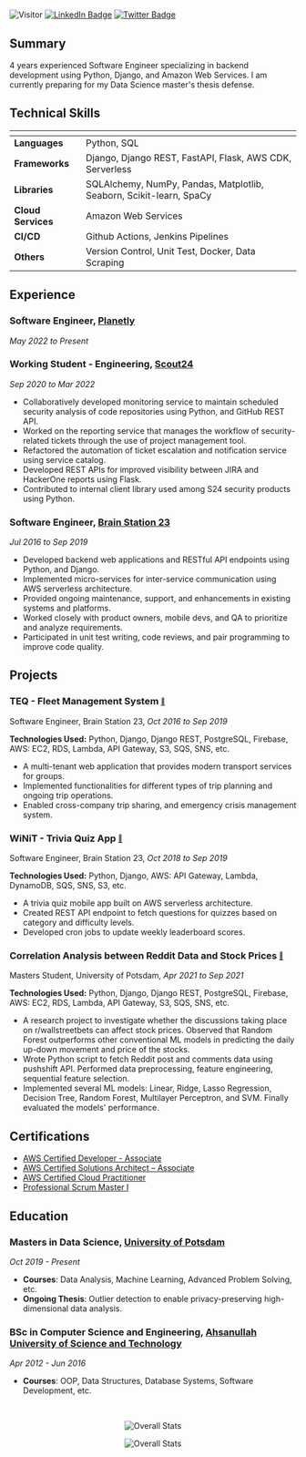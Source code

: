 #

![Visitor](https://visitor-badge.laobi.icu/badge?page_id=mdrkb.mdrkb)
[![LinkedIn Badge](https://img.shields.io/badge/LinkedIn-Profile-informational?style=flat&logo=linkedin&logoColor=white&color=0D76A8)](https://www.linkedin.com/in/mdrkb/)
[![Twitter Badge](https://img.shields.io/badge/Twitter-Profile-informational?style=flat&logo=twitter&logoColor=white&color=1CA2F1)](https://twitter.com/mdrkb)

## **Summary**

4 years experienced Software Engineer specializing in backend development using Python, Django, and Amazon Web Services. I am currently preparing for my Data Science master's thesis defense.

## **Technical Skills**

| <!-- --> | <!-- --> |
--- | ---
**Languages** | Python, SQL
**Frameworks** | Django, Django REST, FastAPI, Flask, AWS CDK, Serverless
**Libraries** | SQLAlchemy, NumPy, Pandas, Matplotlib, Seaborn, Scikit-learn, SpaCy 
**Cloud Services** | Amazon Web Services
**CI/CD** | Github Actions, Jenkins Pipelines
**Others** | Version Control, Unit Test, Docker, Data Scraping

## **Experience**

### **Software Engineer**, [Planetly](https://www.planetly.com)

*May 2022 to Present*

### **Working Student - Engineering**, [Scout24](https://www.scout24.com/en)

*Sep 2020 to Mar 2022*

- Collaboratively developed monitoring service to maintain scheduled security analysis of code repositories using Python, and GitHub REST API.
- Worked on the reporting service that manages the workflow of security-related tickets through the use of project management tool.
- Refactored the automation of ticket escalation and notification service using service catalog.
- Developed REST APIs for improved visibility between JIRA and HackerOne reports using Flask.
- Contributed to internal client library used among S24 security products using Python.

### **Software Engineer**, [Brain Station 23](https://brainstation-23.com)

*Jul 2016 to Sep 2019*

- Developed backend web applications and RESTful API endpoints using Python, and Django.
- Implemented micro-services for inter-service communication using AWS serverless architecture.
- Provided ongoing maintenance, support, and enhancements in existing systems and platforms.
- Worked closely with product owners, mobile devs, and QA to prioritize and analyze requirements.
- Participated in unit test writing, code reviews, and pair programming to improve code quality.

## **Projects**

### **TEQ - Fleet Management System** [<sub><sup>:link:</sup></sub>](https://www.ferdia.no)

Software Engineer, Brain Station 23, *Oct 2016 to Sep 2019*

**Technologies Used:** Python, Django, Django REST, PostgreSQL, Firebase, AWS: EC2, RDS, Lambda, API Gateway, S3, SQS, SNS, etc.

- A multi-tenant web application that provides modern transport services for groups.
- Implemented functionalities for different types of trip planning and ongoing trip operations.
- Enabled cross-company trip sharing, and emergency crisis management system.

### **WiNiT - Trivia Quiz App** [<sub><sup>:link:</sup></sub>](https://play.google.com/store/apps/details?id=com.robi.winit)

Software Engineer, Brain Station 23, *Oct 2018 to Sep 2019*

**Technologies Used:** Python, Django, AWS: API Gateway, Lambda, DynamoDB, SQS, SNS, S3, etc.

- A trivia quiz mobile app built on AWS serverless architecture.
- Created REST API endpoint to fetch questions for quizzes based on category and difficulty levels.
- Developed cron jobs to update weekly leaderboard scores.

### **Correlation Analysis between Reddit Data and Stock Prices** [<sub><sup>:link:</sup></sub>](https://github.com/mdrkb/reddit-stock-market-reaction)

Masters Student, University of Potsdam, *Apr 2021 to Sep 2021*

**Technologies Used:** Python, Django, Django REST, PostgreSQL, Firebase, AWS: EC2, RDS, Lambda, API Gateway, S3, SQS, SNS, etc.

- A research project to investigate whether the discussions taking place on r/wallstreetbets can affect stock prices. Observed that Random Forest outperforms other conventional ML models in predicting the daily up-down movement and price of the stocks.
- Wrote Python script to fetch Reddit post and comments data using pushshift API. Performed data preprocessing, feature engineering, sequential feature selection. 
- Implemented several ML models: Linear, Ridge, Lasso Regression, Decision Tree, Random Forest, Multilayer Perceptron, and SVM. Finally evaluated the models' performance.

## **Certifications**

- [AWS Certified Developer - Associate](https://www.credly.com/badges/45bde3a9-ff63-4fe6-a64f-1854953c522a)
- [AWS Certified Solutions Architect – Associate](https://www.credly.com/badges/179f7c3f-c1a7-4984-81af-dd1e3f343910)
- [AWS Certified Cloud Practitioner](https://www.credly.com/badges/79124c3d-cee3-4e92-9f2e-4e18b9b2b167)
- [Professional Scrum Master I](https://www.scrum.org/user/433141)

## **Education**

### **Masters in Data Science**, [University of Potsdam](https://www.uni-potsdam.de/en/university-of-potsdam)

*Oct 2019 - Present*

- **Courses**: Data Analysis, Machine Learning, Advanced Problem Solving, etc.
- **Ongoing Thesis**: Outlier detection to enable privacy-preserving high-dimensional data analysis.

### **BSc in Computer Science and Engineering**, [Ahsanullah University of Science and Technology](https://aust.edu)

*Apr 2012 - Jun 2016*

- **Courses**: OOP, Data Structures, Database Systems, Software Development, etc.

<br/>

<div align="center">
  
  ![Overall Stats](https://github-readme-stats.vercel.app/api?username=mdrkb&count_private=true&show_icons=true&hide=contribs)
  
</div>

<div align="center">
  
  ![Overall Stats](https://github-readme-stats.vercel.app/api/top-langs/?username=mdrkb&layout=compact)
  
</div>

